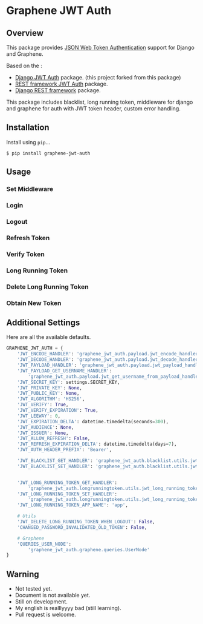 # Graphene JWT Auth

## Overview
This package provides [JSON Web Token Authentication](http://tools.ietf.org/html/draft-ietf-oauth-json-web-token) support for Django and Graphene.

Based on the :
* [Django JWT Auth](https://github.com/jpadilla/django-jwt-auth) package. (this project forked from this package)
* [REST framework JWT Auth](https://github.com/GetBlimp/django-rest-framework-jwt) package.
* [Django REST framework](https://github.com/tomchristie/django-rest-framework) package.

This package includes blacklist, long running token, middleware for django and graphene for auth with JWT token header, custom error handling.

## Installation
Install using `pip`...
```
$ pip install graphene-jwt-auth
```


## Usage

### Set Middleware
### Login
### Logout
### Refresh Token
### Verify Token
### Long Running Token
### Delete Long Running Token
### Obtain New Token

## Additional Settings
 Here are all the available defaults.

```python
GRAPHENE_JWT_AUTH = {
    'JWT_ENCODE_HANDLER': 'graphene_jwt_auth.payload.jwt_encode_handler',
    'JWT_DECODE_HANDLER': 'graphene_jwt_auth.payload.jwt_decode_handler',
    'JWT_PAYLOAD_HANDLER': 'graphene_jwt_auth.payload.jwt_payload_handler',
    'JWT_PAYLOAD_GET_USERNAME_HANDLER':
        'graphene_jwt_auth.payload.jwt_get_username_from_payload_handler',
    'JWT_SECRET_KEY': settings.SECRET_KEY,
    'JWT_PRIVATE_KEY': None,
    'JWT_PUBLIC_KEY': None,
    'JWT_ALGORITHM': 'HS256',
    'JWT_VERIFY': True,
    'JWT_VERIFY_EXPIRATION': True,
    'JWT_LEEWAY': 0,
    'JWT_EXPIRATION_DELTA': datetime.timedelta(seconds=300),
    'JWT_AUDIENCE': None,
    'JWT_ISSUER': None,
    'JWT_ALLOW_REFRESH': False,
    'JWT_REFRESH_EXPIRATION_DELTA': datetime.timedelta(days=7),
    'JWT_AUTH_HEADER_PREFIX': 'Bearer',

    'JWT_BLACKLIST_GET_HANDLER': 'graphene_jwt_auth.blacklist.utils.jwt_blacklist_get_handler',
    'JWT_BLACKLIST_SET_HANDLER': 'graphene_jwt_auth.blacklist.utils.jwt_blacklist_set_handler',


    'JWT_LONG_RUNNING_TOKEN_GET_HANDLER':
        'graphene_jwt_auth.longrunningtoken.utils.jwt_long_running_token_get_handler',
    'JWT_LONG_RUNNING_TOKEN_SET_HANDLER':
        'graphene_jwt_auth.longrunningtoken.utils.jwt_long_running_token_set_handler',
    'JWT_LONG_RUNNING_TOKEN_APP_NAME': 'app',

    # Utils
    'JWT_DELETE_LONG_RUNNING_TOKEN_WHEN_LOGOUT': False,
    'CHANGED_PASSWORD_INVALIDATED_OLD_TOKEN': False,

    # Graphene
    'QUERIES_USER_NODE':
        'graphene_jwt_auth.graphene.queries.UserNode'
}
```
## Warning
* Not tested yet.
* Document is not available yet.
* Still on development.
* My english is realllyyyy bad (still learning).
* Pull request is welcome.
